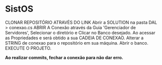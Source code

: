 # SistOS

CLONAR REPOSITÓRIO ATRAVÉS DO LINK
Abrir a SOLUTION na pasta DAL > conexao.cs
ABRIR A Conexão através da Guia 'Gerenciador de Servidores', Selecionar o diretório e Clicar no Banco desejado. Ao acessar as Propriedades e será obtido a sua CADEIA DE CONEXAO.
Alterar a STRING de conexao para o repositório em sua máquina.
Abrir o banco.
EXECUTE O PROJETO.




**Ao realizar commits, fechar a conexão para não dar erro.**
